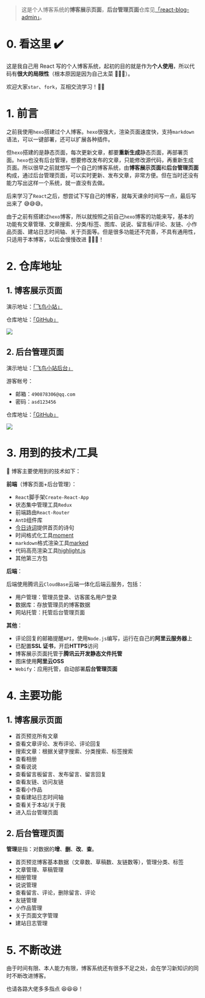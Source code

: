 > 这是个人博客系统的**博客展示页面**，**后台管理页面**仓库见<a href="https://github.com/lzxjack/react-blog-admin" target="_blank">「react-blog-admin」</a>。

# 0. 看这里 ✔️

这是我自己用 React 写的个人博客系统，起初的目的就是作为**个人使用**，所以代码有**很大的局限性**（根本原因是因为自己太菜 🤣🤣🤣）。

欢迎大家`star`、`fork`，互相交流学习！💪💪

# 1. 前言

之前我使用`hexo`搭建过个人博客。`hexo`很强大，渲染页面速度快，支持`markdown`语法，可以一键部署，还可以扩展各种插件。

但`hexo`搭建的是静态页面，每次更新文章，都要**重新生成**静态页面，再部署页面。`hexo`也没有后台管理，想要修改发布的文章，只能修改源代码，再重新生成页面。所以很早之前就想写一个自己的博客系统，由**博客展示页面**和**后台管理页面**构成，通过后台管理页面，可以实时更新、发布文章，非常方便。但在当时还没有能力写出这样一个系统，就一直没有去做。

后来学习了`React`之后，想尝试下写自己的博客，就每天课余时间写一点，最后写出来了 😅😅😅。

由于之前有搭建过`hexo`博客，所以就按照之前自己`hexo`博客的功能来写，基本的功能有文章管理、文章搜索、分类/标签、图库、说说、留言板/评论、友链、小作品页面、建站日志时间轴、关于页面等。但是很多功能还不完善，不具有通用性，只适用于本博客，以后会慢慢改进 🧐🧐🧐！

# 2. 仓库地址

## 1. 博客展示页面

演示地址：<a href="https://lzxjack.top/" target="_blank">「飞鸟小站」</a>

仓库地址：<a href="https://github.com/lzxjack/react-blog" target="_blank">「GitHub」</a>

![](https://jack-img.oss-cn-hangzhou.aliyuncs.com/img/20210907102912.png)

## 2. 后台管理页面

演示地址：<a href="https://react-blog-admin-8fo571wf24c87f9-1304393382.ap-shanghai.app.tcloudbase.com/" target="_blank">「飞鸟小站后台」</a>

游客帐号：

-   邮箱：`490878306@qq.com`
-   密码：`asd123456`

仓库地址：<a href="https://github.com/lzxjack/react-blog-admin" target="_blank">「GitHub」</a>

![](https://jack-img.oss-cn-hangzhou.aliyuncs.com/img/20210907102952.png)

# 3. 用到的技术/工具

🔖 博客主要使用到的技术如下：

**前端**（博客页面+后台管理）：

-   `React`脚手架`Create-React-App`
-   状态集中管理工具`Redux`
-   前端路由`React-Router`
-   `AntD`组件库
-   <a href="https://www.jinrishici.com/" target="_blank">今日诗词</a>提供首页的诗句
-   时间格式化工具<a href="http://momentjs.cn/" target="_blank">moment</a>
-   `markdown`格式渲染工具<a href="https://github.com/markedjs/marked" target="_blank">marked</a>
-   代码高亮渲染工具<a href="https://highlightjs.org/" target="_blank">highlight.js</a>
-   其他第三方包

**后端**：

后端使用腾讯云`CloudBase`云端一体化后端云服务，包括：

-   用户管理：管理员登录、访客匿名用户登录
-   数据库：存放管理员的博客数据
-   网站托管：托管后台管理页面

**其他**：

-   评论回复的邮箱提醒`API`，使用`Node.js`编写，运行在自己的**阿里云服务器**上
-   已配置**SSL 证书**，开启**HTTPS**访问
-   博客展示页面托管于**腾讯云开发静态文件托管**
-   图床使用**阿里云OSS**
-   `Webify`：应用托管，自动部署**后台管理页面**

# 4. 主要功能

## 1. 博客展示页面

-   首页预览所有文章
-   查看文章评论、发布评论、评论回复
-   搜索文章：根据关键字搜索、分类搜索、标签搜索
-   查看相册
-   查看说说
-   查看留言板留言、发布留言、留言回复
-   查看友链、访问友链
-   查看小作品
-   查看建站日志时间轴
-   查看关于本站/关于我
-   进入后台管理页面

## 2. 后台管理页面

**管理**是指：对数据的**增**、**删**、**改**、**查**。

-   首页预览博客基本数据（文章数、草稿数、友链数等），管理分类、标签
-   文章管理、草稿管理
-   相册管理
-   说说管理
-   查看留言、评论，删除留言、评论
-   友链管理
-   小作品管理
-   关于页面文字管理
-   建站日志管理

# 5. 不断改进

由于时间有限、本人能力有限，博客系统还有很多不足之处，会在学习新知识的同时不断改进博客。

也请各路大佬多多指点 😆😆😆！
